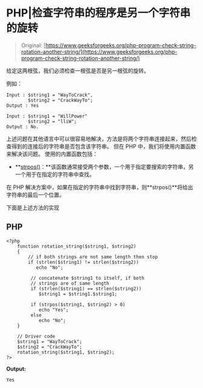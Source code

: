 # PHP|检查字符串的程序是另一个字符串的旋转

> Original: [https://www.geeksforgeeks.org/php-program-check-string-rotation-another-string/](https://www.geeksforgeeks.org/php-program-check-string-rotation-another-string/)

给定这两根弦，我们必须检查一根弦是否是另一根弦的旋转。

例如：

```
Input : $string1 = "WayToCrack",
        $string2 = "CrackWayTo";
Output : Yes

Input : $string1 = "WillPower" 
        $string2 = "lliW";
Output : No.

```

上述问题在其他语言中可以很容易地解决，方法是将两个字符串连接起来，然后检查得到的连接后的字符串是否包含该字符串。 但在 PHP 中，我们将使用内置函数来解决该问题。 使用的内置函数包括：

*   **[strpos()](https://www.geeksforgeeks.org/php-strpos-stripos-functions/)：**该函数通常接受两个参数，一个用于指定要搜索的字符串，另一个用于在指定的字符串中查找。

在 PHP 解决方案中，如果在指定的字符串中找到字符串，则**strpos()**将给出字符串的最后一个位置。

下面是上述方法的实现

## PHP

```
<?php
    function rotation_string($string1, $string2)
    {
        // if both strings are not same length then stop
        if (strlen($string1) != strlen($string2))
           echo "No";

         // concatenate $string1 to itself, if both
         // strings are of same length
         if (strlen($string1) == strlen($string2))
            $string1 = $string1.$string1;

         if (strpos($string1, $string2) > 0)
            echo "Yes";
         else 
            echo "No";
    }

    // Driver code
    $string1 = "WayToCrack";
    $string2 = "CrackWayTo";        
    rotation_string($string1, $string2);
?>
```

**Output:**

```
Yes

```